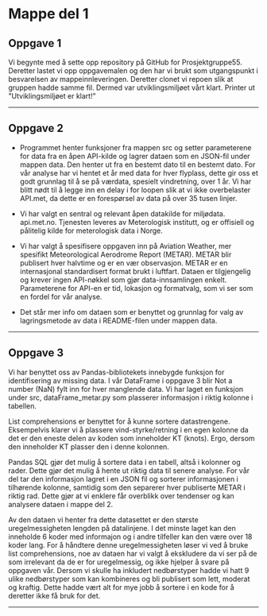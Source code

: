 # Mappe del 1

## Oppgave 1 

Vi begynte med å sette opp repository på GitHub for Prosjektgruppe55. Deretter lastet vi opp oppgavemalen og den har vi brukt som utgangspunkt i besvarelsen av mappeinnleveringen. Deretter clonet vi repoen slik at gruppen hadde samme fil. Dermed var utviklingsmiljøet vårt klart.
Printer ut "Utviklingsmiljøet er klart!"

---

## Oppgave 2

- Programmet henter funksjoner fra mappen src og setter parameterene for data fra en åpen API-kilde og lagrer dataen som en JSON-fil under mappen data. Den henter ut fra en bestemt dato til en bestemt dato. For vår analyse har vi hentet et år med data for hver flyplass, dette gir oss et godt grunnlag til å se på værdata, spesielt vindretning, over 1 år. Vi har blitt nødt til å legge inn en delay i for loopen slik at vi ikke overbelaster API.met, da dette er en forespørsel av data på over 35 tusen linjer.

- Vi har valgt en sentral og relevant åpen datakilde for miljødata. api.met.no. Tjenesten leveres av Meterologisk institutt, og er offisiell og pålitelig kilde for meterologisk data i Norge. 

- Vi har valgt å spesifisere oppgaven inn på Aviation Weather, mer spesifikt Meteorological Aerodrome Report (METAR). METAR blir publisert hver halvtime og er en vær observasjon. METAR er en internasjonal standardisert format brukt i luftfart. Dataen er tilgjengelig og krever ingen API-nøkkel som gjør data-innsamlingen enkelt. Parameterene for API-en er tid, lokasjon og formatvalg, som vi ser som en fordel for vår analyse.

- Det står mer info om dataen som er benyttet og grunnlag for valg av lagringsmetode av data i README-filen under mappen data.

---

## Oppgave 3 

Vi har benyttet oss av Pandas-bibliotekets innebygde funksjon for identifisering av missing data. I vår DataFrame i oppgave 3 blir Not a number (NaN) fylt inn for hver manglende data. Vi har laget en funksjon under src, dataFrame_metar.py som plasserer informasjon i riktig kolonne i tabellen.

List comprehensions er benyttet for å kunne sortere datastrengene. Eksempelvis klarer vi å plassere vind-styrke/retning i en egen kolonne da det er den eneste delen av koden som inneholder KT (knots). Ergo, dersom den inneholder KT plasser den i denne kolonnen.

Pandas SQL gjør det mulig å sortere data i en tabell, altså i kolonner og rader. Dette gjør det mulig å hente ut riktig data til senere analyse. For vår del tar den informasjon lagret i en JSON fil og sorterer informasjonen i tilhørende kolonne, samtidig som den separerer hver publiserte METAR i riktig rad. Dette gjør at vi enklere får overblikk over tendenser og kan analysere dataen i mappe del 2. 

Av den dataen vi henter fra dette datasettet er den største uregelmessigheten lengden på datalinjene. I det minste laget kan den inneholde 6 koder med informajon og i andre tilfeller kan den være over 18 koder lang. For å håndtere denne uregelmessigheten løser vi ved å bruke list comprehensions, noe av dataen har vi valgt å ekskludere da vi ser på de som irrelevant da de er for uregelmessig, og ikke hjelper å svare på oppgaven vår. Dersom vi skulle ha inkludert nedbørstyper hadde vi hatt 9 ulike nedbørstyper som kan kombineres og bli publisert som lett, moderat og kraftig. Dette hadde vært alt for mye jobb å sortere i en kode for å deretter ikke få bruk for det.

---
